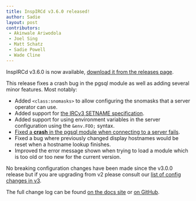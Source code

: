 ```yaml
---
title: InspIRCd v3.6.0 released!
author: Sadie
layout: post
contributors:
 - Akinwale Ariwodola
 - Joel Sing
 - Matt Schatz
 - Sadie Powell
 - Wade Cline
---
```


InspIRCd v3.6.0 is now available, [download it from the releases page](https://github.com/inspircd/inspircd/releases).

This release fixes a crash bug in the pgsql module as well as adding several minor features. Most notably:

- Added `<class:snomasks>` to allow configuring the snomasks that a server operator can use.
- Added support for [the IRCv3 SETNAME specification](https://ircv3.net/specs/extensions/setname.html).
- Added support for using environment variables in the server configuration using the `&env.FOO;` syntax.
- [Fixed a **crash** in the pgsql module when connecting to a server fails](https://docs.inspircd.org/security/2020-01).
- Fixed a bug where previously changed display hostnames would be reset when a hostname lookup finishes.
- Improved the error message shown when trying to load a module which is too old or too new for the current version.

No breaking configuration changes have been made since the v3.0.0 release but if you are upgrading from v2 please consult our [list of config changes in v3](https://docs.inspircd.org/3/breaking-changes).

<!--more-->

The full change log can be found [on the docs site](https://docs.inspircd.org/3/change-log/#inspircd-360) or [on GitHub](https://github.com/inspircd/inspircd/compare/v3.5.0...v3.6.0).
